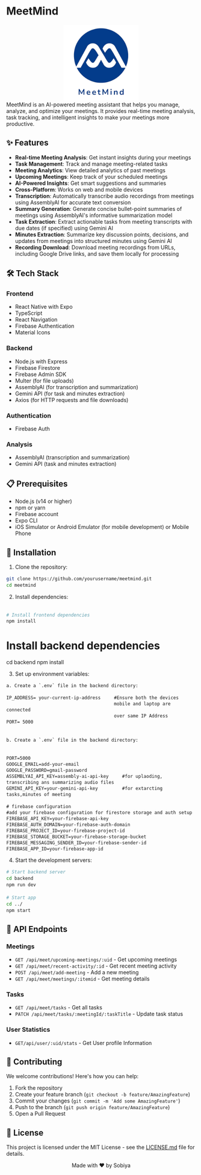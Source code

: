 # MeetMind

<div align="center">
  <img src="assets/images/readme.png" alt="MeetMind Logo" width="200"/>
</div>
MeetMind is an AI-powered meeting assistant that helps you manage, analyze, and optimize your meetings. It provides real-time meeting analysis, task tracking, and intelligent insights to make your meetings more productive.

## ✨ Features

- **Real-time Meeting Analysis**: Get instant insights during your meetings
- **Task Management**: Track and manage meeting-related tasks
- **Meeting Analytics**: View detailed analytics of past meetings
- **Upcoming Meetings**: Keep track of your scheduled meetings
- **AI-Powered Insights**: Get smart suggestions and summaries
- **Cross-Platform**: Works on web and mobile devices
- **Transcription**: Automatically transcribe audio recordings from meetings using AssemblyAI for accurate text conversion
- **Summary Generation**: Generate concise bullet-point summaries of meetings using AssemblyAI's informative summarization model
- **Task Extraction**: Extract actionable tasks from meeting transcripts with due dates (if specified) using Gemini AI
- **Minutes Extraction**: Summarize key discussion points, decisions, and updates from meetings into structured minutes using Gemini AI
- **Recording Download**: Download meeting recordings from URLs, including Google Drive links, and save them locally for processing

## 🛠️ Tech Stack

### Frontend
- React Native with Expo
- TypeScript
- React Navigation
- Firebase Authentication
- Material Icons

### Backend
- Node.js with Express
- Firebase Firestore
- Firebase Admin SDK
- Multer (for file uploads)
- AssemblyAI (for transcription and summarization)
- Gemini API (for task and minutes extraction)
- Axios (for HTTP requests and file downloads)

### Authentication
- Firebase Auth

### Analysis
- AssemblyAI (transcription and summarization)
- Gemini API (task and minutes extraction)

## 📋 Prerequisites

- Node.js (v14 or higher)
- npm or yarn
- Firebase account
- Expo CLI
- iOS Simulator or Android Emulator (for mobile development) or Mobile Phone

## 🚀 Installation

1. Clone the repository:
```bash
git clone https://github.com/yourusername/meetmind.git
cd meetmind

```

2. Install dependencies:
```bash

# Install frontend dependencies
npm install
```

# Install backend dependencies
cd backend
npm install


3. Set up environment variables:
```
a. Create a `.env` file in the backend directory:

IP_ADDRESS= your-current-ip-address     #Ensure both the devices 
                                        mobile and laptop are connected 
                                        over same IP Address
PORT= 5000


b. Create a `.env` file in the backend directory:


PORT=5000
GOOGLE_EMAIL=add-your-email
GOOGLE_PASSWORD=gmail-password
ASSEMBLYAI_API_KEY=assembly-ai-api-key     #for uplaoding, transcribing ans summarizing audio files
GEMINI_API_KEY=your-gemini-api-key         #for extarcting tasks,minutes of meeting

# firebase configuration
#add your firebase configuration for firestore storage and auth setup
FIREBASE_API_KEY=your-firebase-api-key
FIREBASE_AUTH_DOMAIN=your-firebase-auth-domain
FIREBASE_PROJECT_ID=your-firebase-project-id
FIREBASE_STORAGE_BUCKET=your-firebase-storage-bucket
FIREBASE_MESSAGING_SENDER_ID=your-firebase-sender-id
FIREBASE_APP_ID=your-firebase-app-id
```

4. Start the development servers:
```bash
# Start backend server
cd backend
npm run dev

# Start app
cd ../
npm start
```

## 📱 API Endpoints

### Meetings
- `GET /api/meet/upcoming-meetings/:uid` - Get upcoming meetings
- `GET /api/meet/recent-activity/:id` - Get recent meeting activity
- `POST /api/meet/add-meeting` - Add a new meeting
- `GET /api/meet/meetings/:itemid` - Get meeting details

### Tasks
- `GET /api/meet/tasks` - Get all tasks
- `PATCH /api/meet/tasks/:meetingId/:taskTitle` - Update task status

### User Statistics
- `GET/api/user/:uid/stats` - Get User profile Information

## 🤝 Contributing

We welcome contributions! Here's how you can help:

1. Fork the repository
2. Create your feature branch (`git checkout -b feature/AmazingFeature`)
3. Commit your changes (`git commit -m 'Add some AmazingFeature'`)
4. Push to the branch (`git push origin feature/AmazingFeature`)
5. Open a Pull Request


## 📄 License

This project is licensed under the MIT License - see the [LICENSE.md](LICENSE.md) file for details.



<div align="center">
  Made with ❤️ by Sobiya
</div>